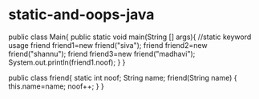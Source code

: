 # static-and-oops-java

public class Main{
    public static void main(String [] args){            //static keyword usage
        friend friend1=new friend("siva");
        friend friend2=new friend("shannu");
        friend friend3=new friend("madhavi");
    System.out.println(friend1.noof);
    }
}

public class friend{
    static int noof;
    String name;
    friend(String name)
    {
        this.name=name;
        noof++;
    }
}
